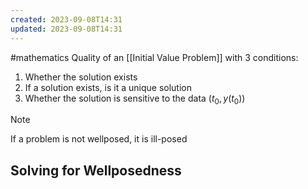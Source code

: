```yaml
---
created: 2023-09-08T14:31
updated: 2023-09-08T14:31
---
```

#mathematics 
Quality of an [[Initial Value Problem]] with 3 conditions:
1. Whether the solution exists
2. If a solution exists, is it a unique solution
3. Whether the solution is sensitive to the data $(t_0,y(t_0))$

>[!note]
>If a problem is not wellposed, it is ill-posed

## Solving for Wellposedness